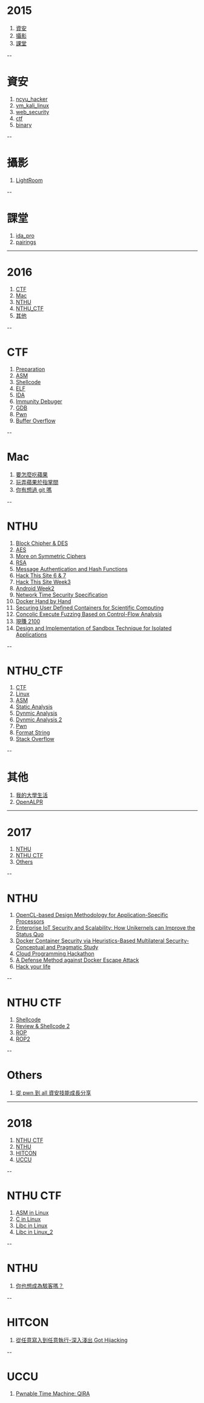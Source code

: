 # 2015

1. [資安](./#/0/1)
1. [攝影](./#/0/2)
1. [課堂](./#/0/3)

--

# 資安

1. [ncyu_hacker](./2015/ncyu_csie_hackers_1)
1. [vm_kali_linux](./2015/vm_kali_linux)
1. [web_security](./2015/web_security)
1. [ctf](./2015/ctf)
1. [binary](./2015/binary)

--

# 攝影

1. [LightRoom](./2015/lr)

--

# 課堂

1. [ida_pro](./2015/ida_pro)
1. [pairings](./2015/pairings)

---

# 2016

1. [CTF](./#/1/1)
1. [Mac](./#/1/2)
1. [NTHU](./#/1/3)
1. [NTHU_CTF](./#/1/4)
1. [其他](./#/1/5)

--

# CTF

1. [Preparation](./2016/ppr)
1. [ASM](./2016/asm)
1. [Shellcode](./2016/sc)
1. [ELF](./2016/elf)
1. [IDA](./2016/ida)
1. [Immunity Debuger](./2016/id)
1. [GDB](./2016/gdb)
1. [Pwn](./2016/pwn)
1. [Buffer Overflow](./2016/bof)

--

# Mac

1. [要怎麼吃蘋果](./2016/mac1)
1. [玩弄蘋果於指掌間](./2016/mac2)
1. [你有想過 git 嗎](./2016/git)

--

# NTHU

1. [Block Chipher & DES](./2016/bc_des)
1. [AES](./2016/aes)
1. [More on Symmetric Ciphers](./2016/msc)
1. [RSA](./2016/rsa)
1. [Message Authentication and Hash Functions](./2016/hash)
1. [Hack This Site 6 & 7](./2016/hts_6_7)
1. [Hack This Site Week3](./2016/hts_w3)
1. [Android Week2](./2016/ad_w2)
1. [Network Time Security Specification](./2016/ntss)
1. [Docker Hand by Hand](./2016/docker)
1. [Securing User Defined Containers for Scientific Computing](./2016/usc)
1. [Concolic Execute Fuzzing Based on Control-Flow Analysis](./2016/cf)
1. [現賺 2100](./2016/2100)
1. [Design and Implementation of Sandbox Technique for Isolated Applications](./2016/sb)

--

# NTHU_CTF

1. [CTF](./2016/ctf)
1. [Linux](./2016/linux)
1. [ASM](./2016/asm2)
1. [Static Analysis](./2016/sa)
1. [Dynmic Analysis](./2016/da)
1. [Dynmic Analysis 2](./2016/da2)
1. [Pwn](./2016/pwn2)
1. [Format String](./2016/fmt)
1. [Stack Overflow](./2016/so)

--

# 其他

1. [我的大學生活](./2016/4year)
1. [OpenALPR](./2016/alpr)

---

# 2017

1. [NTHU](./#/2/1)
1. [NTHU CTF](./#/2/2)
1. [Others](./#/2/3)

--

# NTHU

1. [OpenCL-based Design Methodology for Application-Specific Processors](./2017/opencl)
1. [Enterprise IoT Security and Scalability: How Unikernels can Improve the Status Quo](./2017/iot)
1. [Docker Container Security via Heuristics-Based Multilateral Security- Conceptual and Pragmatic Study](./2017/ds)
1. [Cloud Programming Hackathon](./2017/cch)
1. [A Defense Method against Docker Escape Attack](./2017/dea)
1. [Hack your life](./2017/hyl)

--

# NTHU CTF

1. [Shellcode](./2017/sc)
1. [Review & Shellcode 2](./2017/sc2)
1. [ROP](./2017/rop)
1. [ROP2](./2017/rop2)

--

# Others

1. [從 pwn 到 all 資安技能成長分享](./2017/pwn2all)

---

# 2018

1. [NTHU CTF](./#/3/1)
1. [NTHU](./#/3/2)
1. [HITCON](./#/3/3)
1. [UCCU](./#/3/4)

--

# NTHU CTF

1. [ASM in Linux](./2018/asm_linux)
1. [C in Linux](./2018/c_linux)
1. [Libc in Linux](./2018/libc_linux)
1. [Libc in Linux_2](./2018/libc_linux_2)

--

# NTHU

1. [你也想成為駭客嗎？](./2018/first_is)

--

# HITCON

1. [從任意寫入到任意執行-深入淺出 Got Hijacking](./2018/hitcon)

--

# UCCU

1. [Pwnable Time Machine: QIRA](./2018/qira)
